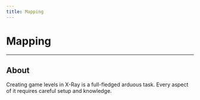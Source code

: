 ```yaml
---
title: Mapping
---
```


# Mapping

___

## About

Creating game levels in X-Ray is a full-fledged arduous task. Every aspect of it requires careful setup and knowledge.
